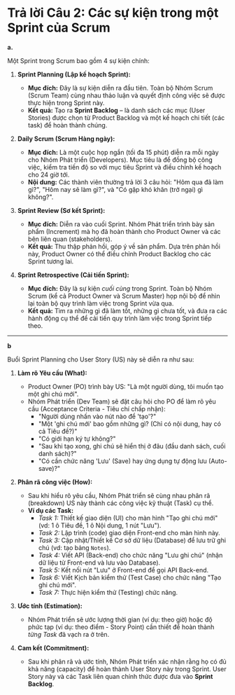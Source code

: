 # Trả lời Câu 2: Các sự kiện trong một Sprint của Scrum



**a.**

Một Sprint trong Scrum bao gồm 4 sự kiện chính:

1. **Sprint Planning (Lập kế hoạch Sprint):**
    * **Mục đích:** Đây là sự kiện diễn ra đầu tiên. Toàn bộ Nhóm Scrum (Scrum Team) cùng nhau thảo luận và quyết định công việc sẽ được thực hiện trong Sprint này.
    * **Kết quả:** Tạo ra **Sprint Backlog** – là danh sách các mục (User Stories) được chọn từ Product Backlog và một kế hoạch chi tiết (các task) để hoàn thành chúng.

2. **Daily Scrum (Scrum Hàng ngày):**
    * **Mục đích:** Là một cuộc họp ngắn (tối đa 15 phút) diễn ra mỗi ngày cho Nhóm Phát triển (Developers). Mục tiêu là để đồng bộ công việc, kiểm tra tiến độ so với mục tiêu Sprint và điều chỉnh kế hoạch cho 24 giờ tới.
    * **Nội dung:** Các thành viên thường trả lời 3 câu hỏi: "Hôm qua đã làm gì?", "Hôm nay sẽ làm gì?", và "Có gặp khó khăn (trở ngại) gì không?".

3. **Sprint Review (Sơ kết Sprint):**
    * **Mục đích:** Diễn ra vào cuối Sprint. Nhóm Phát triển trình bày sản phẩm (Increment) mà họ đã hoàn thành cho Product Owner và các bên liên quan (stakeholders).
    * **Kết quả:** Thu thập phản hồi, góp ý về sản phẩm. Dựa trên phản hồi này, Product Owner có thể điều chỉnh Product Backlog cho các Sprint tương lai.

4. **Sprint Retrospective (Cải tiến Sprint):**
    * **Mục đích:** Đây là sự kiện *cuối cùng* trong Sprint. Toàn bộ Nhóm Scrum (kể cả Product Owner và Scrum Master) họp nội bộ để nhìn lại toàn bộ quy trình làm việc trong Sprint vừa qua.
    * **Kết quả:** Tìm ra những gì đã làm tốt, những gì chưa tốt, và đưa ra các hành động cụ thể để cải tiến quy trình làm việc trong Sprint tiếp theo.

---

**b**

Buổi Sprint Planning cho User Story (US) này sẽ diễn ra như sau:

1. **Làm rõ Yêu cầu (What):**
    * Product Owner (PO) trình bày US: "Là một người dùng, tôi muốn tạo một ghi chú mới".
    * Nhóm Phát triển (Dev Team) sẽ đặt câu hỏi cho PO để làm rõ yêu cầu (Acceptance Criteria - Tiêu chí chấp nhận):
        * "Người dùng nhấn vào nút nào để 'tạo'?"
        * "Một 'ghi chú mới' bao gồm những gì? (Chỉ có nội dung, hay có cả Tiêu đề?)"
        * "Có giới hạn ký tự không?"
        * "Sau khi tạo xong, ghi chú sẽ hiển thị ở đâu (đầu danh sách, cuối danh sách)?"
        * "Có cần chức năng 'Lưu' (Save) hay ứng dụng tự động lưu (Auto-save)?"

2. **Phân rã công việc (How):**
    * Sau khi hiểu rõ yêu cầu, Nhóm Phát triển sẽ cùng nhau phân rã (breakdown) US này thành các công việc kỹ thuật (Task) cụ thể.
    * **Ví dụ các Task:**
        * *Task 1:* Thiết kế giao diện (UI) cho màn hình "Tạo ghi chú mới" (vd: 1 ô Tiêu đề, 1 ô Nội dung, 1 nút "Lưu").
        * *Task 2:* Lập trình (code) giao diện Front-end cho màn hình này.
        * *Task 3:* Cập nhật/Thiết kế Cơ sở dữ liệu (Database) để lưu trữ ghi chú (vd: tạo bảng `Notes`).
        * *Task 4:* Viết API (Back-end) cho chức năng "Lưu ghi chú" (nhận dữ liệu từ Front-end và lưu vào Database).
        * *Task 5:* Kết nối nút "Lưu" ở Front-end để gọi API Back-end.
        * *Task 6:* Viết Kịch bản kiểm thử (Test Case) cho chức năng "Tạo ghi chú mới".
        * *Task 7:* Thực hiện kiểm thử (Testing) chức năng.

3. **Ước tính (Estimation):**
    * Nhóm Phát triển sẽ ước lượng thời gian (ví dụ: theo giờ) hoặc độ phức tạp (ví dụ: theo điểm - Story Point) cần thiết để hoàn thành *từng Task* đã vạch ra ở trên.

4. **Cam kết (Commitment):**
    * Sau khi phân rã và ước tính, Nhóm Phát triển xác nhận rằng họ có đủ khả năng (capacity) để hoàn thành User Story này trong Sprint. User Story này và các Task liên quan chính thức được đưa vào **Sprint Backlog**.
